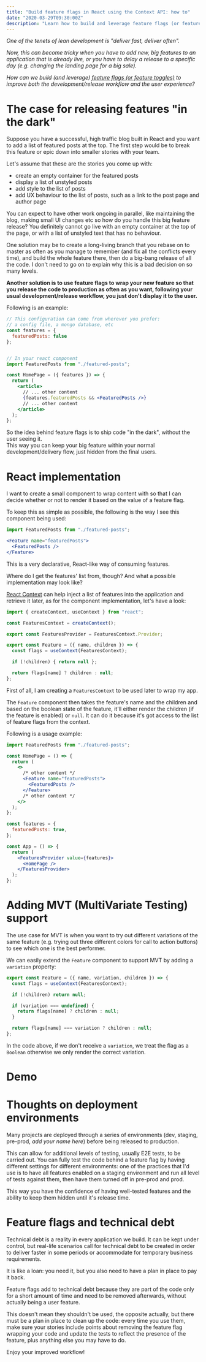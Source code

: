 ```yaml
---
title: "Build feature flags in React using the Context API: how to"
date: "2020-03-29T09:30:00Z"
description: "Learn how to build and leverage feature flags (or feature toggles) in React to improve both the development/release workflow and the user experience."
---
```


_One of the tenets of lean development is "deliver fast, deliver often"._

_Now, this can become tricky when you have to add new, big features to an application that is already live, or you have to delay a release to a specific day (e.g. changing the landing page for a big sale)._

_How can we build (and leverage) [feature flags (or feature toggles)](https://martinfowler.com/articles/feature-toggles.html) to improve both the development/release workflow and the user experience?_

The case for releasing features "in the dark"
=============================================

Suppose you have a successful, high traffic blog built in React and you want to add a list of featured posts at the top. The first step would be to break this feature or epic down into smaller stories with your team.

Let's assume that these are the stories you come up with:

*   create an empty container for the featured posts
*   display a list of unstyled posts
*   add style to the list of posts
*   add UX behaviour to the list of posts, such as a link to the post page and author page

You can expect to have other work ongoing in parallel, like maintaining the blog, making small UI changes etc so how do you handle this big feature release? You definitely cannot go live with an empty container at the top of the page, or with a list of unstyled text that has no behaviour.

One solution may be to create a long-living branch that you rebase on to master as often as you manage to remember (and fix all the conflicts every time), and build the whole feature there, then do a big-bang release of all the code. I don't need to go on to explain why this is a bad decision on so many levels.

**Another solution is to use feature flags to wrap your new feature so that you release the code to production as often as you want, following your usual development/release workflow, you just don't display it to the user.**

Following is an example:

```jsx
// This configuration can come from wherever you prefer:
// a config file, a mongo database, etc
const features = {
  featuredPosts: false
};


// In your react component
import FeaturedPosts from "./featured-posts";

const HomePage = ({ features }) => {
  return (
    <article>
      // ... other content
      {features.featuredPosts && <FeaturedPosts />}
      // ... other content
    </article>
  );
};
``` 

So the idea behind feature flags is to ship code "in the dark", without the user seeing it.  
This way you can keep your big feature within your normal development/delivery flow, just hidden from the final users.

React implementation
====================

I want to create a small component to wrap content with so that I can decide whether or not to render it based on the value of a feature flag.

To keep this as simple as possible, the following is the way I see this component being used:

```jsx
import FeaturedPosts from "./featured-posts";

<Feature name="featuredPosts">
  <FeaturedPosts />
</Feature>
``` 

This is a very declarative, React-like way of consuming features.

Where do I get the features' list from, though? And what a possible implementation may look like?

[React Context](https://reactjs.org/docs/context.html) can help inject a list of features into the application and retrieve it later, as for the component implementation, let's have a look:

```jsx
import { createContext, useContext } from "react";

const FeaturesContext = createContext();

export const FeaturesProvider = FeaturesContext.Provider;

export const Feature = ({ name, children }) => {
  const flags = useContext(FeaturesContext);

  if (!children) { return null };

  return flags[name] ? children : null;
};
``` 

First of all, I am creating a `FeaturesContext` to be used later to wrap my app.

The `Feature` component then takes the feature's name and the children and based on the boolean state of the feature, it'll either render the children (if the feature is enabled) or `null`. It can do it because it's got access to the list of feature flags from the context.

Following is a usage example:

```jsx
import FeaturedPosts from "./featured-posts";

const HomePage = () => {
  return (
    <>
      /* other content */
      <Feature name="featuredPosts">
        <FeaturedPosts />
      </Feature>
      /* other content */    
    </>
  );
};

const features = {
  featuredPosts: true,
};

const App = () => {
  return (
    <FeaturesProvider value={features}>
      <HomePage />
    </FeaturesProvider>
  );
};
```

Adding MVT (MultiVariate Testing) support
=========================================

The use case for MVT is when you want to try out different variations of the same feature (e.g. trying out three different colors for call to action buttons) to see which one is the best performer.

We can easily extend the `Feature` component to support MVT by adding a `variation` property:

```jsx
export const Feature = ({ name, variation, children }) => {
  const flags = useContext(FeaturesContext);

  if (!children) return null;

  if (variation === undefined) {
    return flags[name] ? children : null;
  }

  return flags[name] === variation ? children : null;
};
``` 

In the code above, if we don't receive a `variation`, we treat the flag as a `Boolean` otherwise we only render the correct variation.

Demo
====

Thoughts on deployment environments
===================================

Many projects are deployed through a series of environments (dev, staging, pre-prod, _add your name here_) before being released to production.

This can allow for additional levels of testing, usually E2E tests, to be carried out. You can fully test the code behind a feature flag by having different settings for different environments: one of the practices that I'd use is to have all features enabled on a staging environment and run all level of tests against them, then have them turned off in pre-prod and prod.

This way you have the confidence of having well-tested features and the ability to keep them hidden until it's release time.

Feature flags and technical debt
================================

Technical debt is a reality in every application we build. It can be kept under control, but real-life scenarios call for technical debt to be created in order to deliver faster in some periods or accommodate for temporary business requirements.

It is like a loan: you need it, but you also need to have a plan in place to pay it back.

Feature flags add to technical debt because they are part of the code only for a short amount of time and need to be removed afterwards, without actually being a user feature.

This doesn't mean they shouldn't be used, the opposite actually, but there must be a plan in place to clean up the code: every time you use them, make sure your stories include points about removing the feature flag wrapping your code and update the tests to reflect the presence of the feature, plus anything else you may have to do.

Enjoy your improved workflow!